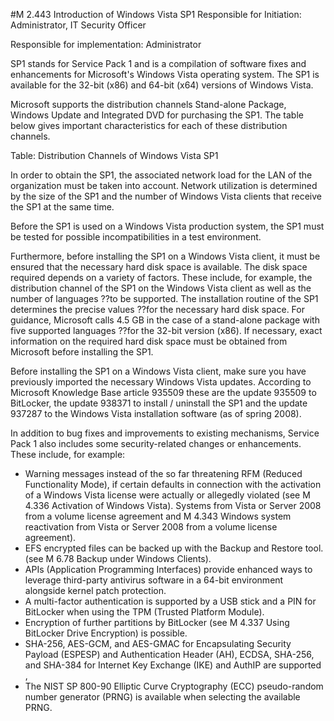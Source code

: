 #M 2.443 Introduction of Windows Vista SP1
Responsible for Initiation: Administrator, IT Security Officer

Responsible for implementation: Administrator

SP1 stands for Service Pack 1 and is a compilation of software fixes and enhancements for Microsoft's Windows Vista operating system. The SP1 is available for the 32-bit (x86) and 64-bit (x64) versions of Windows Vista.

Microsoft supports the distribution channels Stand-alone Package, Windows Update and Integrated DVD for purchasing the SP1. The table below gives important characteristics for each of these distribution channels.

Table: Distribution Channels of Windows Vista SP1

In order to obtain the SP1, the associated network load for the LAN of the organization must be taken into account. Network utilization is determined by the size of the SP1 and the number of Windows Vista clients that receive the SP1 at the same time.

Before the SP1 is used on a Windows Vista production system, the SP1 must be tested for possible incompatibilities in a test environment.

Furthermore, before installing the SP1 on a Windows Vista client, it must be ensured that the necessary hard disk space is available. The disk space required depends on a variety of factors. These include, for example, the distribution channel of the SP1 on the Windows Vista client as well as the number of languages ??to be supported. The installation routine of the SP1 determines the precise values ??for the necessary hard disk space. For guidance, Microsoft calls 4.5 GB in the case of a stand-alone package with five supported languages ??for the 32-bit version (x86). If necessary, exact information on the required hard disk space must be obtained from Microsoft before installing the SP1.

Before installing the SP1 on a Windows Vista client, make sure you have previously imported the necessary Windows Vista updates. According to Microsoft Knowledge Base article 935509 these are the update 935509 to BitLocker, the update 938371 to install / uninstall the SP1 and the update 937287 to the Windows Vista installation software (as of spring 2008).

In addition to bug fixes and improvements to existing mechanisms, Service Pack 1 also includes some security-related changes or enhancements. These include, for example:

* Warning messages instead of the so far threatening RFM (Reduced Functionality Mode), if certain defaults in connection with the activation of a Windows Vista license were actually or allegedly violated (see M 4.336 Activation of Windows Vista). Systems from Vista or Server 2008 from a volume license agreement and M 4.343 Windows system reactivation from Vista or Server 2008 from a volume license agreement).
* EFS encrypted files can be backed up with the Backup and Restore tool. (see M 6.78 Backup under Windows Clients).
* APIs (Application Programming Interfaces) provide enhanced ways to leverage third-party antivirus software in a 64-bit environment alongside kernel patch protection.
* A multi-factor authentication is supported by a USB stick and a PIN for BitLocker when using the TPM (Trusted Platform Module).
* Encryption of further partitions by BitLocker (see M 4.337 Using BitLocker Drive Encryption) is possible.
* SHA-256, AES-GCM, and AES-GMAC for Encapsulating Security Payload (ESPESP) and Authentication Header (AH), ECDSA, SHA-256, and SHA-384 for Internet Key Exchange (IKE) and AuthIP are supported ,
* The NIST SP 800-90 Elliptic Curve Cryptography (ECC) pseudo-random number generator (PRNG) is available when selecting the available PRNG.





